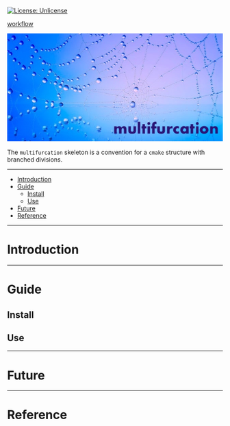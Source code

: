 [![License: Unlicense](https://img.shields.io/badge/license-Unlicense-blue.svg)](http://unlicense.org/)

[workflow](https://github.com/ipotqo/multifurcation/actions/workflows/<WORKFLOW_FILE>/badge.svg)

![multifurcation_banner](assets/multifurcation_banner.jpg)

The `multifurcation` skeleton is a convention for a `cmake` structure with branched divisions.

---

- [Introduction](#introduction)
- [Guide](#guide)
    - [Install](#install)
    - [Use](#use)
- [Future](#future)
- [Reference](#reference)

---

# Introduction


---

# Guide

## Install

## Use

---

# Future

---

# Reference